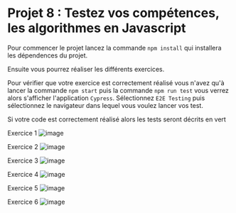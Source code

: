 # Projet 8 : Testez vos compétences, les algorithmes en Javascript

Pour commencer le projet lancez la commande `npm install` qui installera les dépendences du projet.

Ensuite vous pourrez réaliser les différents exercices.

Pour vérifier que votre exercice est correctement réalisé vous n'avez qu'à lancer la commande `npm start` puis la commande `npm run test` vous verrez alors s'afficher l'application `Cypress`. Sélectionnez `E2E Testing` puis sélectionnez le navigateur dans lequel vous voulez lancer vos test.

Si votre code est correctement réalisé alors les tests seront décrits en vert

Exercice 1
![image](https://github.com/user-attachments/assets/71dbfaf0-4f21-4a56-852b-bd1be93fd492)

Exercice 2
![image](https://github.com/user-attachments/assets/894d4586-7645-456d-bdc8-8ac498e24143)

Exercice 3
![image](https://github.com/user-attachments/assets/afe60e99-a825-44ea-9e60-fad44fc8eed7)

Exercice 4
![image](https://github.com/user-attachments/assets/327ca7f6-107a-48fd-91a8-b6e46e844130)

Exercice 5
![image](https://github.com/user-attachments/assets/9f425776-8628-4812-8333-2a52bb5731f5)

Exercice 6
![image](https://github.com/user-attachments/assets/053e69e6-0dcf-4395-8e8c-099200f03dfa)

